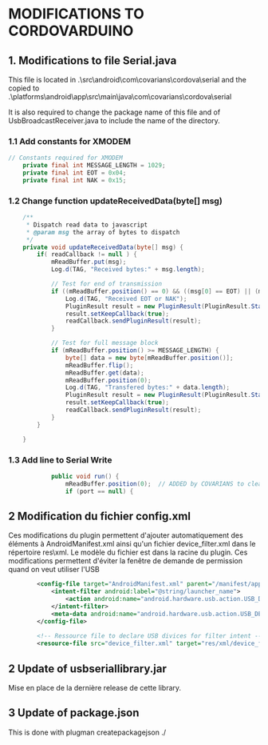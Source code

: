 # MODIFICATIONS TO CORDOVARDUINO

## 1. Modifications to file Serial.java 
This file is located in .\src\android\com\covarians\cordova\serial
and the copied to .\platforms\android\app\src\main\java\com\covarians\cordova\serial

It is also required to change the package name of this file and of UsbBroadcastReceiver.java to include the name of the directory. 

### 1.1 Add constants for XMODEM
````java
// Constants required for XMODEM
	private final int MESSAGE_LENGTH = 1029;
	private final int EOT = 0x04;
	private final int NAK = 0x15;
````

### 1.2 Change function updateReceivedData(byte[] msg)
````java
	/**
	 * Dispatch read data to javascript
	 * @param msg the array of bytes to dispatch
	 */
	private void updateReceivedData(byte[] msg) {
		if( readCallback != null ) {
			mReadBuffer.put(msg);
			Log.d(TAG, "Received bytes:" + msg.length);

			// Test for end of transmission
			if ((mReadBuffer.position() == 0) && ((msg[0] == EOT) || (msg[0] == NAK))) {
				Log.d(TAG, "Received EOT or NAK");
				PluginResult result = new PluginResult(PluginResult.Status.OK, msg);
				result.setKeepCallback(true);
				readCallback.sendPluginResult(result);
			}

			// Test for full message block
			if (mReadBuffer.position() >= MESSAGE_LENGTH) {
				byte[] data = new byte[mReadBuffer.position()];
				mReadBuffer.flip();
				mReadBuffer.get(data);
				mReadBuffer.position(0);
				Log.d(TAG, "Transfered bytes:" + data.length);
				PluginResult result = new PluginResult(PluginResult.Status.OK, data);
				result.setKeepCallback(true);
				readCallback.sendPluginResult(result);
			}
		}

	}
````

### 1.3 Add line to Serial Write

````java
			public void run() {
				mReadBuffer.position(0);  // ADDED by COVARIANS to clear Buffer on ACK/NAK
				if (port == null) {
````

## 2 Modification du fichier config.xml
Ces modifications du plugin permettent d'ajouter automatiquement des éléments à AndroidManifest.xml ainsi qu'un fichier device_filter.xml dans le répertoire res\xml. Le modèle du fichier est dans la racine du plugin.
Ces modifications permettent d'éviter la fenêtre de demande de permission quand on veut utiliser l'USB

````xml
        <config-file target="AndroidManifest.xml" parent="/manifest/application/activity">
            <intent-filter android:label="@string/launcher_name">
                <action android:name="android.hardware.usb.action.USB_DEVICE_ATTACHED" />
            </intent-filter>
            <meta-data android:name="android.hardware.usb.action.USB_DEVICE_ATTACHED" android:resource="@xml/device_filter" />
        </config-file>
    
        <!-- Ressource file to declare USB divices for filter intent -->
        <resource-file src="device_filter.xml" target="res/xml/device_filter.xml" />
````



## 2 Update of usbseriallibrary.jar
Mise en place de la dernière release de cette library.

## 3 Update of package.json
This is done with plugman createpackagejson ./ 